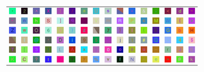 <table>
<tr>
<td><img src="2A.gif"></td>
<td><img src="32.gif"></td>
<td><img src="5E.gif"></td>
<td><img src="58.gif"></td>
<td><img src="3A.gif"></td>
<td><img src="2F.gif"></td>
<td><img src="61.gif"></td>
<td><img src="55.gif"></td>
<td><img src="73.gif"></td>
<td><img src="gr3.gif"></td>
<td><img src="2B.gif"></td>
<td><img src="26.gif"></td>
<td><img src="3B.gif"></td>
<td><img src="3C.gif"></td>
<td><img src="64.gif"></td>
<td><img src="7E.gif"></td>
</tr>
<tr>
<td><img src="22.gif"></td>
<td><img src="6E.gif"></td>
<td><img src="68.gif"></td>
<td><img src="53.gif"></td>
<td><img src="5D.gif"></td>
<td><img src="71.gif"></td>
<td><img src="2D.gif"></td>
<td><img src="56.gif"></td>
<td><img src="6D.gif"></td>
<td><img src="52.gif"></td>
<td><img src="50.gif"></td>
<td><img src="63.gif"></td>
<td><img src="4D.gif"></td>
<td><img src="57.gif"></td>
<td><img src="7B.gif"></td>
<td><img src="3E.gif"></td>
</tr>
<tr>
<td><img src="5A.gif"></td>
<td><img src="77.gif"></td>
<td><img src="4F.gif"></td>
<td><img src="36.gif"></td>
<td><img src="67.gif"></td>
<td><img src="29.gif"></td>
<td><img src="7A.gif"></td>
<td><img src="gr1.gif"></td>
<td><img src="37.gif"></td>
<td><img src="7D.gif"></td>
<td><img src="6C.gif"></td>
<td><img src="28.gif"></td>
<td><img src="42.gif"></td>
<td><img src="47.gif"></td>
<td><img src="62.gif"></td>
<td><img src="48.gif"></td>
</tr>
<tr>
<td><img src="gr2.gif"></td>
<td><img src="49.gif"></td>
<td><img src="40.gif"></td>
<td><img src="27.gif"></td>
<td><img src="44.gif"></td>
<td><img src="69.gif"></td>
<td><img src="39.gif"></td>
<td><img src="35.gif"></td>
<td><img src="46.gif"></td>
<td><img src="6A.gif"></td>
<td><img src="31.gif"></td>
<td><img src="23.gif"></td>
<td><img src="51.gif"></td>
<td><img src="2E.gif"></td>
<td><img src="34.gif"></td>
<td><img src="24.gif"></td>
</tr>
<tr>
<td><img src="54.gif"></td>
<td><img src="5B.gif"></td>
<td><img src="33.gif"></td>
<td><img src="21.gif"></td>
<td><img src="4C.gif"></td>
<td><img src="41.gif"></td>
<td><img src="78.gif"></td>
<td><img src="7C.gif"></td>
<td><img src="30.gif"></td>
<td><img src="6F.gif"></td>
<td><img src="38.gif"></td>
<td><img src="75.gif"></td>
<td><img src="5F.gif"></td>
<td><img src="72.gif"></td>
<td><img src="4A.gif"></td>
<td><img src="45.gif"></td>
</tr>
<tr>
<td><img src="4B.gif"></td>
<td><img src="43.gif"></td>
<td><img src="3F.gif"></td>
<td><img src="74.gif"></td>
<td><img src="60.gif"></td>
<td><img src="59.gif"></td>
<td><img src="79.gif"></td>
<td><img src="25.gif"></td>
<td><img src="76.gif"></td>
<td><img src="66.gif"></td>
<td><img src="4E.gif"></td>
<td><img src="2C.gif"></td>
<td><img src="65.gif"></td>
<td><img src="3D.gif"></td>
<td><img src="70.gif"></td>
<td><img src="6B.gif"></td>
</tr>
</table>
